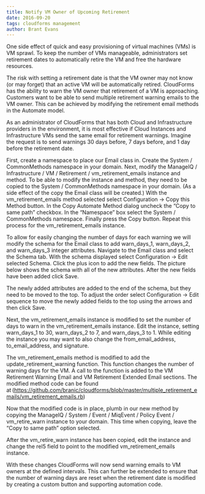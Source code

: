 ```yaml
---
title: Notify VM Owner of Upcoming Retirement
date: 2016-09-20
tags: cloudforms management
author: Brant Evans
---
```


One side effect of quick and easy provisioning of virtual machines (VMs) is VM sprawl. To keep the number of VMs manageable, administrators set retirement dates to automatically retire the VM and free the hardware resources.

The risk with setting a retirement date is that the VM owner may not know (or may forget) that an active VM will be automatically retired. CloudForms has the ability to warn the VM owner that retirement of a VM is approaching. Customers want to be able to send multiple retirement warning emails to the VM owner. This can be achieved by modifying the retirement email methods in the Automate model.

As an administrator of CloudForms that has both Cloud and Infrastructure providers in the environment, it is most effective if Cloud Instances and Infrastructure VMs send the same email for retirement warnings. Imagine the request is to send warnings 30 days before, 7 days before, and 1 day before the retirement date.

First, create a namespace to place our Email class in. Create the System / CommonMethods namespace in your domain.
Next, modify the ManageIQ / Infrastructure / VM / Retirement / vm_retirement_emails instance and method. To be able to modify the instance and method, they need to be copied to the System / CommonMethods namespace in your domain. (As a side effect of the copy the Email class will be created.) With the vm_retirement_emails method selected select Configuration → Copy this Method button. In the Copy Automate Method dialog uncheck the “Copy to same path” checkbox. In the “Namespace” box select the System / CommonMethods namespace. Finally press the Copy button. Repeat this process for the vm_retirement_emails instance.

To allow for easily changing the number of days for each warning we will modify the schema for the Email class to add warn_days_1, warn_days_2, and warn_days_3 integer attributes. Navigate to the Email class and select the Schema tab. With the schema displayed select Configuration → Edit selected Schema. Click the plus icon to add the new fields. The picture below shows the schema with all of the new attributes. After the new fields have been added click Save.

The newly added attributes are added to the end of the schema, but they need to be moved to the top. To adjust the order select Configuration → Edit sequence to move the newly added fields to the top using the arrows and then click Save.

Next, the vm_retirement_emails instance is modified to set the number of days to warn in the vm_retirement_emails instance. Edit the instance, setting warn_days_1 to 30, warn_days_2 to 7, and warn_days_3 to 1. While editing the instance you may want to also change the from_email_address, to_email_address, and signature.

The vm_retirement_emails method is modified to add the update_retirement_warning function. This function changes the number of warning days for the VM. A call to the function is added to the VM Retirement Warning Email and VM Retirement Extended Email sections. The modified method code can be found at (<https://github.com/branic/cloudforms/blob/master/multiple_retirement_emails/vm_retirement_emails.rb>)

Now that the modified code is in place, plumb in our new method by copying the ManageIQ / System / Event / MiqEvent / Policy Event / vm_retire_warn instance to your domain. This time when copying, leave the “Copy to same path” option selected.

After the vm_retire_warn instance has been copied, edit the instance and change the rel5 field to point to the modified vm_retirement_emails instance.

With these changes CloudForms will now send warning emails to VM owners at the defined intervals. This can further be extended to ensure that the number of warning days are reset when the retirement date is modified by creating a custom button and supporting automation code.
